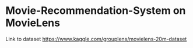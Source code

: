 # Movie-Recommendation-System on MovieLens
Link to dataset
https://www.kaggle.com/grouplens/movielens-20m-dataset
